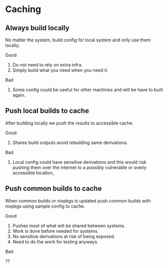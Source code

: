 # Caching

## Always build locally

No matter the system, build config for local system and only use them locally.

Good

1. Do not need to rely on extra infra.
2. Simply build what you need when you need it.

Bad

1. Some config could be useful for other machines and will be have to built
again.

## Push local builds to cache

After building locally we push the results to accessible cache.

Good

1. Shares build outputs avoid rebuilding same derivations.

Bad

1. Local config could have sensitive derivations and this would risk pushing
them over the internet to a possibly vulnerable or overly accessible location,

## Push common builds to cache

When common builds or nixpkgs is updated push common builds with nixpkgs using
sample config to cache.

Good

1. Pushes most of what will be shared between systems.
2. Work is done before needed for systems.
3. No sensitive derivations at risk of being exposed.
4. Need to do the work for testing anyways.

Bad

??
